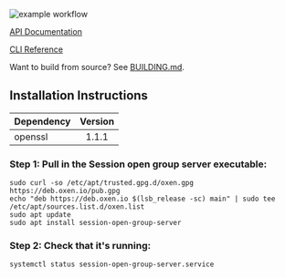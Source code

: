 ![example workflow](https://github.com/nielsandriesse/session-open-group-server/actions/workflows/check.yml/badge.svg)

[API Documentation](https://github.com/nielsandriesse/session-open-group-server/wiki/API-Documentation)

[CLI Reference](https://github.com/nielsandriesse/session-open-group-server/wiki/CLI-Reference)

Want to build from source? See [BUILDING.md](https://github.com/nielsandriesse/session-open-group-server/blob/main/BUILDING.md).

## Installation Instructions

| Dependency    | Version       |
| ------------- |:-------------:|
| openssl       | 1.1.1         |

### Step 1: Pull in the Session open group server executable:

```
sudo curl -so /etc/apt/trusted.gpg.d/oxen.gpg https://deb.oxen.io/pub.gpg
echo "deb https://deb.oxen.io $(lsb_release -sc) main" | sudo tee /etc/apt/sources.list.d/oxen.list
sudo apt update
sudo apt install session-open-group-server
```

### Step 2: Check that it's running:

```
systemctl status session-open-group-server.service
```
